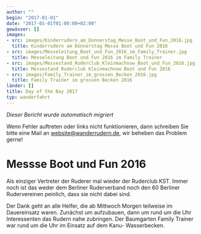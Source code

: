 ```yaml
---
author: ""
begin: "2017-01-01"
date: "2017-01-01T01:00:00+02:00"
gewässer: []
images:
- src: images/Kinderrudern_am_Donnerstag_Messe_Boot_und_Fun_2016.jpg
  title: Kinderrudern am Donnerstag Messe Boot und Fun 2016
- src: images/Messeleitung_Boot_und_Fun_2016_im_Family_Trainer.jpg
  title: Messeleitung Boot und Fun 2016 im Family Trainer
- src: images/Messestand_Ruderclub_Kleinmachnow_Boot_und_Fun_2016.jpg
  title: Messestand Ruderclub Kleinmachnow Boot und Fun 2016
- src: images/Family_Trainer_im_grossen_Becken_2016.jpg
  title: Family Trainer im grossen Becken 2016
länder: []
title: Day of the Bay 2017
typ: wanderfahrt
---
```



*Dieser Bericht wurde automatisch migriert*

Wenn Fehler auftreten oder links nicht funktionieren, dann schreiben Sie bitte eine Mail an website@wanderrudern.de, wir beheben das Problem gerne!



# Messse Boot und Fun 2016


Als einziger Vertreter der Ruderer mal wieder der Ruderclub KST. Immer noch ist das weder dem Berliner Ruderverband noch den 60 Berliner Rudervereinen peinlich, dass sie nicht dabei sind.

Der Dank geht an alle Helfer, die ab Mittwoch Morgen teilweise im Dauereinsatz waren. Zunächst um aufzubauen, dann um rund um die Uhr Interessenten das Rudern nahe zubringen. Der Baumgarten Family Trainer war rund um die Uhr im Einsatz auf dem Kanu- Wasserbecken.